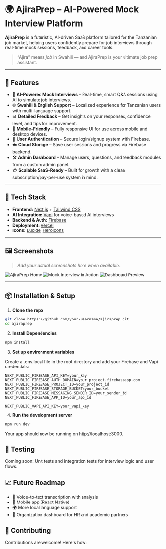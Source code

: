 # 🌍 AjiraPrep – AI-Powered Mock Interview Platform

**AjiraPrep** is a futuristic, AI-driven SaaS platform tailored for the Tanzanian job market, helping users confidently prepare for job interviews through real-time mock sessions, feedback, and career tools.

> “Ajira” means *job* in Swahili — and AjiraPrep is your ultimate job prep assistant.

---

## 🚀 Features

- 🤖 **AI-Powered Mock Interviews** – Real-time, smart Q&A sessions using AI to simulate job interviews.
- 🌐 **Swahili & English Support** – Localized experience for Tanzanian users with multi-language support.
- 📊 **Detailed Feedback** – Get insights on your responses, confidence level, and tips for improvement.
- 📱 **Mobile-Friendly** – Fully responsive UI for use across mobile and desktop devices.
- 🔐 **User Authentication** – Secure login/signup system with Firebase.
- ☁️ **Cloud Storage** – Save user sessions and progress via Firebase backend.
- 🛠️ **Admin Dashboard** – Manage users, questions, and feedback modules from a custom admin panel.
- 💳 **Scalable SaaS-Ready** – Built for growth with a clean subscription/pay-per-use system in mind.

---

## 🧠 Tech Stack

- **Frontend:** [Next.js](https://nextjs.org/) + [Tailwind CSS](https://tailwindcss.com/)
- **AI Integration:** [Vapi](https://www.vapi.ai/) for voice-based AI interviews
- **Backend & Auth:** [Firebase](https://firebase.google.com/)
- **Deployment:** [Vercel](https://vercel.com/)
- **Icons:** [Lucide](https://lucide.dev/), [Heroicons](https://heroicons.com/)

---

## 🖼️ Screenshots

> _Add your actual screenshots here when available._

![AjiraPrep Home](screenshots/homepage.png)
![Mock Interview in Action](screenshots/interview-session.png)
![Dashboard Preview](screenshots/dashboard.png)

---

## 📦 Installation & Setup

1. **Clone the repo**

```bash
git clone https://github.com/your-username/ajiraprep.git
cd ajiraprep
```
2. **Install Dependencies**

```bash
npm install
```
3. **Set up environment variables**

Create a .env.local file in the root directory and add your Firebase and Vapi credentials:
```env
NEXT_PUBLIC_FIREBASE_API_KEY=your_key
NEXT_PUBLIC_FIREBASE_AUTH_DOMAIN=your_project.firebaseapp.com
NEXT_PUBLIC_FIREBASE_PROJECT_ID=your_project_id
NEXT_PUBLIC_FIREBASE_STORAGE_BUCKET=your_bucket
NEXT_PUBLIC_FIREBASE_MESSAGING_SENDER_ID=your_sender_id
NEXT_PUBLIC_FIREBASE_APP_ID=your_app_id

NEXT_PUBLIC_VAPI_API_KEY=your_vapi_key
```
4. **Run the development server**

```bash
npm run dev
```
Your app should now be running on http://localhost:3000.

## 🧪 Testing
Coming soon: Unit tests and integration tests for interview logic and user flows.

## 📈 Future Roadmap
- 🎤 Voice-to-text transcription with analysis
- 📱 Mobile app (React Native)
- 🌍 More local language support
- 💼 Organization dashboard for HR and academic partners

## 🤝 Contributing
Contributions are welcome! Here's how:
